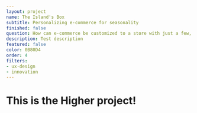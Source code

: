 ```yaml
---
layout: project
name: The Island's Box
subtitle: Personalizing e-commerce for seasonality
finished: false
question: How can e-commerce be customized to a store with just a few, seasonal products?
description: Test description
featured: false
color: 0B80D4
order: 4
filters:
- ux-design
- innovation
---
```


<h1>This is the Higher project!</h1>